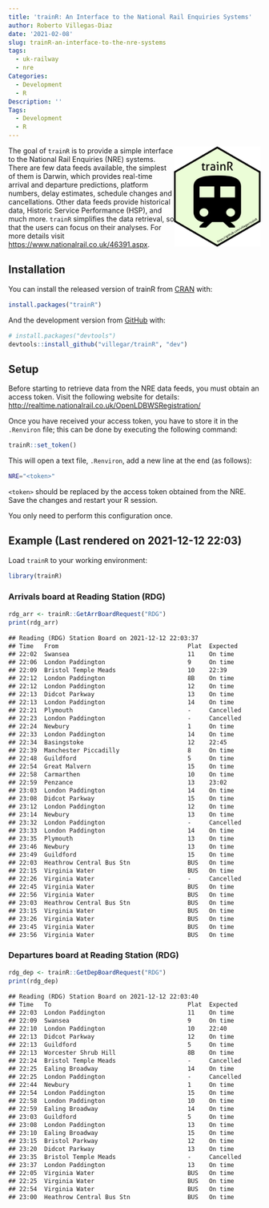 ```yaml
---
title: 'trainR: An Interface to the National Rail Enquiries Systems'
author: Roberto Villegas-Diaz
date: '2021-02-08'
slug: trainR-an-interface-to-the-nre-systems
tags:
  - uk-railway
  - nre
Categories:
  - Development
  - R
Description: ''
Tags:
  - Development
  - R
---
```


<img src="https://raw.githubusercontent.com/villegar/trainR/main/inst/images/logo.png" alt="logo" align="right" height=200px/>

The goal of `trainR` is to provide a simple interface to the 
National Rail Enquiries (NRE) systems. There are few data feeds 
available, the simplest of them is Darwin, which provides real-time 
arrival and departure predictions, platform numbers, delay estimates, 
schedule changes and cancellations. Other data feeds provide historical 
data, Historic Service Performance (HSP), and much more. `trainR` 
simplifies the data retrieval, so that the users can focus on their 
analyses. For more details visit 
https://www.nationalrail.co.uk/46391.aspx.

## Installation

You can install the released version of trainR from [CRAN](https://CRAN.R-project.org) with:

``` r
install.packages("trainR")
```

And the development version from [GitHub](https://github.com/) with:

``` r
# install.packages("devtools")
devtools::install_github("villegar/trainR", "dev")
```

## Setup
Before starting to retrieve data from the NRE data feeds, you must obtain an access token. 
Visit the following website for details: http://realtime.nationalrail.co.uk/OpenLDBWSRegistration/

Once you have received your access token, you have to store it in the `.Renviron` file; this can be 
done by executing the following command:


```r
trainR::set_token()
```

This will open a text file, `.Renviron`, add a new line at the end (as follows):

```bash
NRE="<token>"
```

`<token>` should be replaced by the access token obtained from the NRE. Save the changes and restart 
your R session.

You only need to perform this configuration once.

## Example (Last rendered on 2021-12-12 22:03)

Load `trainR` to your working environment:

```r
library(trainR)
```

### Arrivals board at Reading Station (RDG)


```r
rdg_arr <- trainR::GetArrBoardRequest("RDG")
print(rdg_arr)
```

```
## Reading (RDG) Station Board on 2021-12-12 22:03:37
## Time   From                                    Plat  Expected
## 22:02  Swansea                                 11    On time
## 22:06  London Paddington                       9     On time
## 22:09  Bristol Temple Meads                    10    22:39
## 22:12  London Paddington                       8B    On time
## 22:12  London Paddington                       12    On time
## 22:13  Didcot Parkway                          13    On time
## 22:13  London Paddington                       14    On time
## 22:21  Plymouth                                -     Cancelled
## 22:23  London Paddington                       -     Cancelled
## 22:24  Newbury                                 1     On time
## 22:33  London Paddington                       14    On time
## 22:34  Basingstoke                             12    22:45
## 22:39  Manchester Piccadilly                   8     On time
## 22:48  Guildford                               5     On time
## 22:54  Great Malvern                           15    On time
## 22:58  Carmarthen                              10    On time
## 22:59  Penzance                                13    23:02
## 23:03  London Paddington                       14    On time
## 23:08  Didcot Parkway                          15    On time
## 23:12  London Paddington                       12    On time
## 23:14  Newbury                                 13    On time
## 23:32  London Paddington                       -     Cancelled
## 23:33  London Paddington                       14    On time
## 23:35  Plymouth                                13    On time
## 23:46  Newbury                                 13    On time
## 23:49  Guildford                               15    On time
## 22:03  Heathrow Central Bus Stn                BUS   On time
## 22:15  Virginia Water                          BUS   On time
## 22:26  Virginia Water                          -     Cancelled
## 22:45  Virginia Water                          BUS   On time
## 22:56  Virginia Water                          BUS   On time
## 23:03  Heathrow Central Bus Stn                BUS   On time
## 23:15  Virginia Water                          BUS   On time
## 23:26  Virginia Water                          BUS   On time
## 23:45  Virginia Water                          BUS   On time
## 23:56  Virginia Water                          BUS   On time
```

### Departures board at Reading Station (RDG)


```r
rdg_dep <- trainR::GetDepBoardRequest("RDG")
print(rdg_dep)
```

```
## Reading (RDG) Station Board on 2021-12-12 22:03:40
## Time   To                                      Plat  Expected
## 22:03  London Paddington                       11    On time
## 22:09  Swansea                                 9     On time
## 22:10  London Paddington                       10    22:40
## 22:13  Didcot Parkway                          12    On time
## 22:13  Guildford                               5     On time
## 22:13  Worcester Shrub Hill                    8B    On time
## 22:24  Bristol Temple Meads                    -     Cancelled
## 22:25  Ealing Broadway                         14    On time
## 22:25  London Paddington                       -     Cancelled
## 22:44  Newbury                                 1     On time
## 22:54  London Paddington                       15    On time
## 22:58  London Paddington                       10    On time
## 22:59  Ealing Broadway                         14    On time
## 23:03  Guildford                               5     On time
## 23:08  London Paddington                       13    On time
## 23:10  Ealing Broadway                         15    On time
## 23:15  Bristol Parkway                         12    On time
## 23:20  Didcot Parkway                          13    On time
## 23:35  Bristol Temple Meads                    -     Cancelled
## 23:37  London Paddington                       13    On time
## 22:05  Virginia Water                          BUS   On time
## 22:25  Virginia Water                          BUS   On time
## 22:54  Virginia Water                          BUS   On time
## 23:00  Heathrow Central Bus Stn                BUS   On time
```
